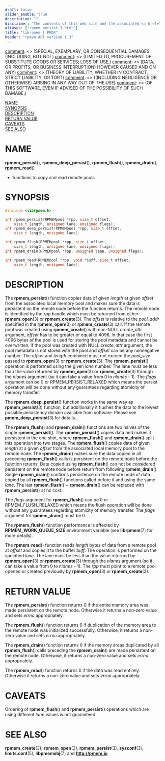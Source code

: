 ```yaml
---
draft: false
slider_enable: true
description: ""
disclaimer: "The contents of this web site and the associated <a href=\"https://github.com/pmem\">GitHub repositories</a> are BSD-licensed open source."
aliases: ["rpmem_persist.3.html"]
title: "librpmem | PMDK"
header: "rpmem API version 1.3"
---
```


[comment]: <> (Copyright 2017-2018, Intel Corporation)

[comment]: <> (Redistribution and use in source and binary forms, with or without)
[comment]: <> (modification, are permitted provided that the following conditions)
[comment]: <> (are met:)
[comment]: <> (    * Redistributions of source code must retain the above copyright)
[comment]: <> (      notice, this list of conditions and the following disclaimer.)
[comment]: <> (    * Redistributions in binary form must reproduce the above copyright)
[comment]: <> (      notice, this list of conditions and the following disclaimer in)
[comment]: <> (      the documentation and/or other materials provided with the)
[comment]: <> (      distribution.)
[comment]: <> (    * Neither the name of the copyright holder nor the names of its)
[comment]: <> (      contributors may be used to endorse or promote products derived)
[comment]: <> (      from this software without specific prior written permission.)

[comment]: <> (THIS SOFTWARE IS PROVIDED BY THE COPYRIGHT HOLDERS AND CONTRIBUTORS)
[comment]: <> ("AS IS" AND ANY EXPRESS OR IMPLIED WARRANTIES, INCLUDING, BUT NOT)
[comment]: <> (LIMITED TO, THE IMPLIED WARRANTIES OF MERCHANTABILITY AND FITNESS FOR)
[comment]: <> (A PARTICULAR PURPOSE ARE DISCLAIMED. IN NO EVENT SHALL THE COPYRIGHT)
[comment]: <> (OWNER OR CONTRIBUTORS BE LIABLE FOR ANY DIRECT, INDIRECT, INCIDENTAL,)
[comment]: <> (SPECIAL, EXEMPLARY, OR CONSEQUENTIAL DAMAGES (INCLUDING, BUT NOT)
[comment]: <> (LIMITED TO, PROCUREMENT OF SUBSTITUTE GOODS OR SERVICES; LOSS OF USE,)
[comment]: <> (DATA, OR PROFITS; OR BUSINESS INTERRUPTION) HOWEVER CAUSED AND ON ANY)
[comment]: <> (THEORY OF LIABILITY, WHETHER IN CONTRACT, STRICT LIABILITY, OR TORT)
[comment]: <> ((INCLUDING NEGLIGENCE OR OTHERWISE) ARISING IN ANY WAY OUT OF THE USE)
[comment]: <> (OF THIS SOFTWARE, EVEN IF ADVISED OF THE POSSIBILITY OF SUCH DAMAGE.)

[comment]: <> (rpmem_persist.3 -- man page for rpmem persist, flush, drain and read functions)

[NAME](#name)<br />
[SYNOPSIS](#synopsis)<br />
[DESCRIPTION](#description)<br />
[RETURN VALUE](#return-value)<br />
[CAVEATS](#caveats)<br />
[SEE ALSO](#see-also)<br />


# NAME #

**rpmem_persist**(), **rpmem_deep_persist**(), **rpmem_flush**(),
**rpmem_drain**(), **rpmem_read**()
- functions to copy and read remote pools


# SYNOPSIS #

```c
#include <librpmem.h>

int rpmem_persist(RPMEMpool *rpp, size_t offset,
	size_t length, unsigned lane, unsigned flags);
int rpmem_deep_persist(RPMEMpool *rpp, size_t offset,
	size_t length, unsigned lane);

int rpmem_flush(RPMEMpool *rpp, size_t offset,
	size_t length, unsigned lane, unsigned flags);
int rpmem_drain(RPMEMpool *rpp, unsigned lane, unsigned flags);

int rpmem_read(RPMEMpool *rpp, void *buff, size_t offset,
	size_t length, unsigned lane);
```


# DESCRIPTION #

The **rpmem_persist**() function copies data of given *length* at given
*offset* from the associated local memory pool and makes sure the data is
persistent on the remote node before the function returns. The remote node
is identified by the *rpp* handle which must be returned from either
**rpmem_open**(3) or **rpmem_create**(3). The *offset* is relative
to the *pool_addr* specified in the **rpmem_open**(3) or **rpmem_create**(3)
call. If the remote pool was created using **rpmem_create**() with non-NULL
*create_attr* argument, *offset* has to be greater or equal to 4096.
In that case the first 4096 bytes of the pool is used for storing the pool
metadata and cannot be overwritten.
If the pool was created with NULL *create_attr* argument, the pool metadata
is not stored with the pool and *offset* can be any nonnegative number.
The *offset* and *length* combined must not exceed the
*pool_size* passed to **rpmem_open**(3) or **rpmem_create**(3).
The **rpmem_persist**() operation is performed using the given *lane* number.
The lane must be less than the value returned by **rpmem_open**(3) or
**rpmem_create**(3) through the *nlanes* argument (so it can take a value
from 0 to *nlanes* - 1). The *flags* argument can be 0 or RPMEM_PERSIST_RELAXED
which means the persist operation will be done without any guarantees regarding
atomicity of memory transfer.

The **rpmem_deep_persist**() function works in the same way as
**rpmem_persist**(3) function, but additionally it flushes the data to the
lowest possible persistency domain available from software.
Please see **pmem_deep_persist**(3) for details.

The **rpmem_flush**() and **rpmem_drain**() functions are two halves of the
single **rpmem_persist**(). The **rpmem_persist**() copies data and makes it
persistent in the one shot, where **rpmem_flush**() and **rpmem_drain**() split
this operation into two stages. The **rpmem_flush**() copies data of given
*length* at a given *offset* from the associated local memory pool to the
remote node. The **rpmem_drain**() makes sure the data copied in all preceding
**rpmem_flush**() calls is persistent on the remote node before the function
returns. Data copied using **rpmem_flush**() can not be considered persistent
on the remote node before return from following **rpmem_drain**().
Single **rpmem_drain**() confirms persistence on the remote node of data copied
by all **rpmem_flush**() functions called before it and using the same *lane*.
The last **rpmem_flush**() + **rpmem_drain**() can be replaced with
**rpmem_persist**() at no cost.

The *flags* argument for **rpmem_flush**() can be 0 or RPMEM_FLUSH_RELAXED
which means the flush operation will be done without any guarantees regarding
atomicity of memory transfer. The *flags* argument for **rpmem_drain**() must be 0.

The **rpmem_flush**() function performance is affected by **RPMEM_WORK_QUEUE_SIZE**
environment variable (see **librpmem**(7) for more details).

The **rpmem_read**() function reads *length* bytes of data from a remote pool
at *offset* and copies it to the buffer *buff*. The operation is performed on
the specified *lane*. The lane must be less than the value returned by
**rpmem_open**(3) or **rpmem_create**(3) through the *nlanes* argument
(so it can take a value from 0 to *nlanes* - 1). The *rpp* must point to a
remote pool opened or created previously by **rpmem_open**(3) or
**rpmem_create**(3).


# RETURN VALUE #

The **rpmem_persist**() function returns 0 if the entire memory area was
made persistent on the remote node. Otherwise it returns a non-zero value
and sets *errno* appropriately.

The **rpmem_flush**() function returns 0 if duplication of the memory area to
the remote node was initialized successfully. Otherwise, it returns a non-zero
value and sets *errno* appropriately.

The **rpmem_drain**() function returns 0 if the memory areas duplicated by all
**rpmem_flush**() calls preceding the **rpmem_drain**() are made persistent
on the remote node. Otherwise, it returns a non-zero value and sets *errno*
appropriately.

The **rpmem_read**() function returns 0 if the data was read entirely.
Otherwise it returns a non-zero value and sets *errno* appropriately.


# CAVEATS #

Ordering of **rpmem_flush**() and **rpmem_persist**() operations which are using
different *lane* values is not guaranteed.


# SEE ALSO #

**rpmem_create**(3), **rpmem_open**(3), **rpmem_persist**(3),
**sysconf**(3), **limits.conf**(5), **libpmemobj**(7)
and **<http://pmem.io>**

